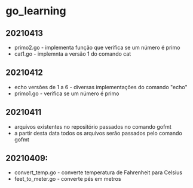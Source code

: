 # go_learning
## 20210413
- primo2.go - implementa função que verifica se um número é primo
- cat1.go - implemnta a versão 1 do comando cat
## 20210412
- echo versões de 1 a 6 - diversas implementações do comando "echo"
- primo1.go - verifica se um número é primo
## 20210411
- arquivos existentes no repositório passados no comando gofmt
- a partir desta data todos os arquivos serão passados  pelo comando gofmt
## 20210409:
- convert_temp.go - converte temperatura de Fahrenheit para Celsius
- feet_to_meter.go - converte pés em metros
